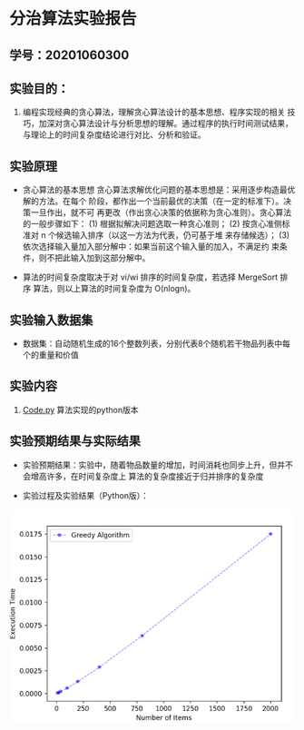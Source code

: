 # 分治算法实验报告

## 学号：20201060300


## 实验目的：

1. 编程实现经典的贪心算法，理解贪心算法设计的基本思想、程序实现的相关
技巧，加深对贪心算法设计与分析思想的理解。通过程序的执行时间测试结果，
与理论上的时间复杂度结论进行对比、分析和验证。

## 实验原理

+ 贪心算法的基本思想
贪心算法求解优化问题的基本思想是：采用逐步构造最优解的方法。在每个
阶段，都作出一个当前最优的决策（在一定的标准下）。决策一旦作出，就不可
再更改（作出贪心决策的依据称为贪心准则）。贪心算法的一般步骤如下：
(1) 根据拟解决问题选取一种贪心准则；
(2) 按贪心准侧标准对 n 个候选输入排序（以这一方法为代表，仍可基于堆
来存储候选）；
(3) 依次选择输入量加入部分解中：如果当前这个输入量的加入，不满足约
束条件，则不把此输入加到这部分解中。

+ 算法的时间复杂度取决于对 vi/wi 排序的时间复杂度，若选择 MergeSort 排序
  算法，则以上算法的时间复杂度为 O(nlogn)。


## 实验输入数据集

+ 数据集：自动随机生成的16个整数列表，分别代表8个随机若干物品列表中每个的重量和价值

## 实验内容

1. [Code.py](./Code.py) 算法实现的python版本

## 实验预期结果与实际结果
+ 实验预期结果：实验中，随着物品数量的增加，时间消耗也同步上升，但并不会增高许多，在时间复杂度上
算法的复杂度接近于归并排序的复杂度

+ 实验过程及实验结果（Python版）：


![image](https://github.com/weixing18/Homework/blob/main/Greedy.png)
